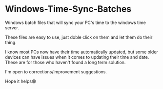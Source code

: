 # Windows-Time-Sync-Batches
Windows batch files that will sync your PC's time to the windows time server.


These files are easy to use, just doble click on them and let them do their thing.

I know most PCs now have their time automatically updated, but some older devices can have issues when it comes to updating their time and date. These are for those who haven't found a long term solution.

I'm open to corrections/improvement suggestions.

Hope it helps😁
